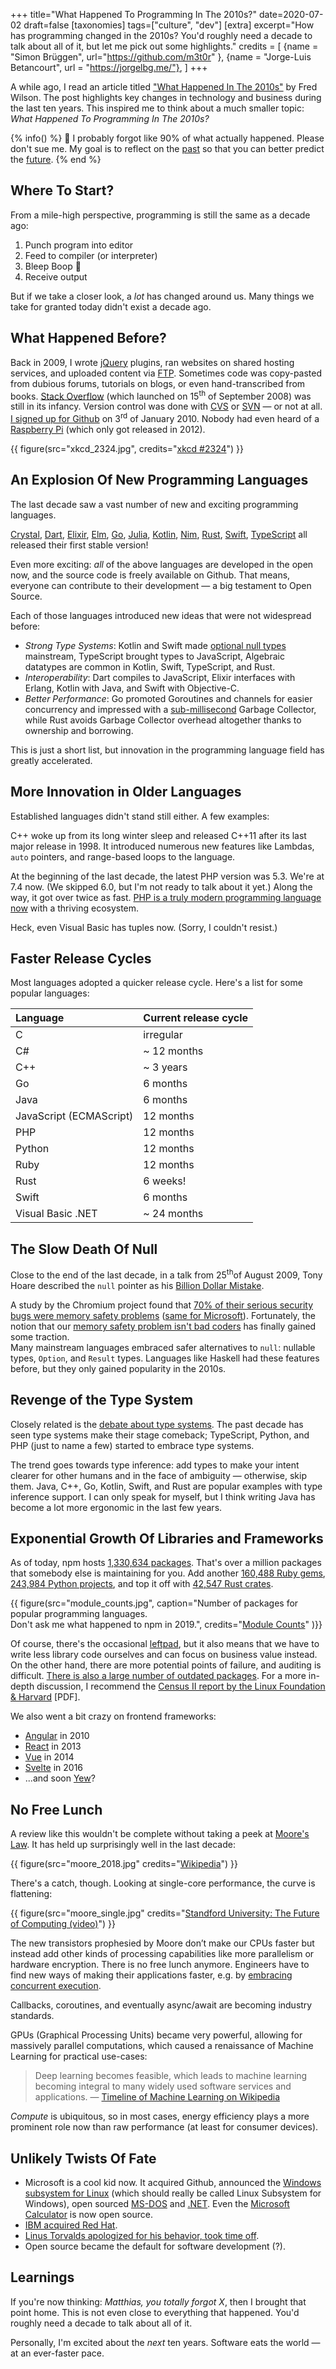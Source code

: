 +++
title="What Happened To Programming In The 2010s?"
date=2020-07-02
draft=false
[taxonomies]
tags=["culture", "dev"]
[extra]
excerpt="How has programming changed in the 2010s? You'd roughly need a decade to talk about all of it, but let me pick out some highlights."
credits = [
  {name = "Simon Brüggen", url="https://github.com/m3t0r" },
  {name = "Jorge-Luis Betancourt", url = "https://jorgelbg.me/"},
]
+++

A while ago, I read an article titled ["What Happened In The
2010s"](https://avc.com/2019/12/what-happened-in-the-2010s/) by Fred Wilson. The
post highlights key changes in technology and business during the last ten
years. This inspired me to think about a much smaller topic: _What Happened To
Programming In The 2010s?_

{% info() %}
🚓 I probably forgot like 90% of what actually happened. Please
don't sue me.
My goal is to reflect on the <u>past</u> so that you can better predict the <u>future</u>.
{% end %}

## Where To Start?

From a mile-high perspective, programming is still the same as a decade ago:

1. Punch program into editor
2. Feed to compiler (or interpreter)
3. Bleep Boop 🤖
4. Receive output

But if we take a closer look, a _lot_ has changed around us.
Many things we take for granted today didn't exist a decade ago.

## What Happened Before?

Back in 2009, I wrote [jQuery](https://jquery.com/) plugins, ran websites on
shared hosting services, and uploaded content via
[FTP](https://en.wikipedia.org/wiki/File_Transfer_Protocol). Sometimes code was
copy-pasted from dubious forums, tutorials on blogs, or even hand-transcribed
from books. [Stack Overflow](https://stackoverflow.com/) (which launched on
15<sup>th</sup> of September 2008) was still in its infancy. Version control
was done with [CVS](https://en.wikipedia.org/wiki/Concurrent_Versions_System) or
[SVN](https://en.wikipedia.org/wiki/Apache_Subversion) &mdash; or not at all.
[I signed up for Github](https://endler.dev/2018/github/) on 3<sup>rd</sup> of
January 2010. Nobody had even heard of a [Raspberry
Pi](https://en.wikipedia.org/wiki/Raspberry_Pi) (which only got released in
2012).

{{ figure(src="xkcd_2324.jpg", credits="<a href='https://xkcd.com/2324/'>xkcd #2324</a>") }}

## An Explosion Of New Programming Languages

The last decade saw a vast number of new and exciting programming
languages.

[Crystal], [Dart], [Elixir], [Elm], [Go], [Julia], [Kotlin], [Nim], [Rust], [Swift], [TypeScript]
all released their first stable version!

Even more exciting: _all_ of the above languages are developed in the open now, and the source code is
freely available on Github. That means, everyone can contribute to their development &mdash; a big testament to Open Source.

Each of those languages introduced new ideas that were not widespread before:

- _Strong Type Systems_: Kotlin and Swift made [optional null types]
  mainstream, TypeScript brought types to JavaScript, Algebraic datatypes are
  common in Kotlin, Swift, TypeScript, and Rust.
- _Interoperability_: Dart compiles to JavaScript, Elixir interfaces with
  Erlang, Kotlin with Java, and Swift with Objective-C.
- _Better Performance_: Go promoted Goroutines and channels for easier
  concurrency and impressed with a
  [sub-millisecond](https://blog.golang.org/ismmkeynote) Garbage Collector,
  while Rust avoids Garbage Collector overhead altogether thanks to ownership and borrowing.

This is just a short list, but innovation in the programming language field has
greatly accelerated.

[optional null types]: https://en.wikipedia.org/wiki/Nullable_type

## More Innovation in Older Languages

Established languages didn't stand still either. A few examples:

C++ woke up from its long winter sleep and released C++11 after its last major
release in 1998. It introduced numerous new features like Lambdas, `auto`
pointers, and range-based loops to the language.

At the beginning of the last decade, the latest PHP version was 5.3. We're at
7.4 now. (We skipped 6.0, but I'm not ready to talk about it yet.) Along the
way, it got over twice as fast. [PHP is a truly modern programming language
now](https://stephencoakley.com/2020/06/10/dumb-reasons-to-hate-php) with a
thriving ecosystem.

Heck, even Visual Basic has tuples now. (Sorry, I couldn't resist.)

## Faster Release Cycles

Most languages adopted a quicker release cycle. Here's a list for some popular languages:

| Language                | Current release cycle |
| :---------------------- | :-------------------- |
| C                       | irregular             |
| C#                      | ~ 12 months           |
| C++                     | ~ 3 years             |
| Go                      | 6 months              |
| Java                    | 6 months              |
| JavaScript (ECMAScript) | 12 months             |
| PHP                     | 12 months             |
| Python                  | 12 months             |
| Ruby                    | 12 months             |
| Rust                    | 6 weeks!              |
| Swift                   | 6 months              |
| Visual Basic .NET       | ~ 24 months           |

## The Slow Death Of Null

Close to the end of the last decade, in a talk from 25<sup>th</sup>of August 2009,
Tony Hoare described the `null` pointer as his [Billion Dollar
Mistake](https://www.infoq.com/presentations/Null-References-The-Billion-Dollar-Mistake-Tony-Hoare/).

A study by the Chromium project found that [70% of their serious security bugs were memory safety problems](https://www.chromium.org/Home/chromium-security/memory-safety) ([same for Microsoft](https://www.zdnet.com/article/microsoft-70-percent-of-all-security-bugs-are-memory-safety-issues/)). Fortunately, the notion that our [memory safety problem isn't bad coders](https://medium.com/@sgrif/no-the-problem-isnt-bad-coders-ed4347810270)
has finally gained some traction.  
Many mainstream languages embraced safer alternatives to `null`: nullable
types, `Option`, and `Result` types. Languages like Haskell had these features
before, but they only gained popularity in the 2010s.

## Revenge of the Type System

Closely related is the [debate about type
systems](https://www.johndcook.com/blog/2010/06/09/dynamic-typing-and-risk-homeostasis/).
The past decade has seen type systems make their stage comeback; TypeScript,
Python, and PHP (just to name a few) started to embrace type systems.

The trend goes towards type inference: add types to make your intent clearer for
other humans and in the face of ambiguity &mdash; otherwise, skip them. Java,
C++, Go, Kotlin, Swift, and Rust are popular examples with type inference support. I
can only speak for myself, but I think writing Java has become a lot more
ergonomic in the last few years.

## Exponential Growth Of Libraries and Frameworks

As of today, npm hosts [1,330,634 packages](https://www.npmjs.com/). That's over a million
packages that somebody else is maintaining for you. Add another [160,488 Ruby
gems](https://rubygems.org/stats), [243,984 Python projects](https://pypi.org/),
and top it off with [42,547 Rust crates](https://crates.io/).

{{ figure(src="module_counts.jpg", caption="Number of packages for popular programming languages.<br /> Don't ask me what happened to npm in 2019.", credits="<a href='http://www.modulecounts.com/'>Module Counts</a>" )}}

Of course, there's the occasional
[leftpad](https://www.davidhaney.io/npm-left-pad-have-we-forgotten-how-to-program/),
but it also means that we have to write less library code ourselves and can
focus on business value instead. On the other hand, there are more potential
points of failure, and auditing is difficult. [There is also a large number of outdated
packages](https://sambleckley.com/writing/npm.html). For a more in-depth discussion, I recommend the [Census II report by
the Linux Foundation & Harvard](https://www.coreinfrastructure.org/wp-content/uploads/sites/6/2020/02/census_ii_vulnerabilities_in_the_core.pdf) [PDF].

We also went a bit crazy on frontend frameworks:

- [Angular](https://angularjs.org/) in 2010
- [React](https://reactjs.org/) in 2013
- [Vue](https://vuejs.org/) in 2014
- [Svelte](https://svelte.dev/) in 2016
- ...and soon [Yew](https://github.com/yewstack/yew/)?

## No Free Lunch

A review like this wouldn't be complete without taking a peek at [Moore's Law](https://en.wikipedia.org/wiki/Moore's_law).
It has held up surprisingly well in the last decade:

{{ figure(src="moore_2018.jpg" credits="<a href='https://en.wikipedia.org/wiki/Moore%27s_law'>Wikipedia</a>") }}

There's a catch, though.
Looking at single-core performance, the curve is flattening:

{{ figure(src="moore_single.jpg" credits="<a href='https://www.youtube.com/watch?v=Azt8Nc-mtKM&'>Standford University: The Future of Computing (video)</a>") }}

The new transistors prophesied by Moore don’t make our CPUs faster but instead
add other kinds of processing capabilities like more parallelism or hardware
encryption.
There is no free lunch anymore. Engineers have to find new ways of making their
applications faster, e.g. by [embracing concurrent
execution](https://en.wikipedia.org/wiki/Concurrent_computing).

Callbacks, coroutines, and eventually async/await are becoming industry
standards.

GPUs (Graphical Processing Units) became very powerful, allowing for massively
parallel computations, which caused a renaissance of Machine Learning for practical use-cases:

> Deep learning becomes feasible, which leads to machine learning becoming
> integral to many widely used software services and applications.
> &mdash; [Timeline of Machine Learning on Wikipedia](https://en.wikipedia.org/wiki/Timeline_of_machine_learning)

_Compute_ is ubiquitous, so in most cases, energy efficiency plays a more prominent role now than raw performance (at least for consumer devices).

## Unlikely Twists Of Fate

- Microsoft is a cool kid now. It acquired Github, announced the [Windows subsystem for Linux](https://en.wikipedia.org/wiki/Windows_Subsystem_for_Linux) (which should really be called Linux Subsystem for Windows), open sourced
  [MS-DOS](https://github.com/Microsoft/MS-DOS) and [.NET](http://news.microsoft.com/2014/11/12/microsoft-takes-net-open-source-and-cross-platform-adds-new-development-capabilities-with-visual-studio-2015-net-2015-and-visual-studio-online/).
  Even the [Microsoft Calculator](https://github.com/Microsoft/calculator) is now open source.
- [IBM acquired Red Hat](https://www.redhat.com/en/blog/red-hat-ibm-creating-leading-hybrid-cloud-provider).
- [Linus Torvalds apologized for his behavior, took time off](https://lore.kernel.org/lkml/CA+55aFy+Hv9O5citAawS+mVZO+ywCKd9NQ2wxUmGsz9ZJzqgJQ@mail.gmail.com/).
- Open source became the default for software development (?).

## Learnings

If you're now thinking: _Matthias, you totally forgot X_, then I brought
that point home. This is not even close to everything that happened. You'd
roughly need a decade to talk about all of it.

Personally, I'm excited about the _next_ ten years.
Software eats the world &mdash; at an ever-faster pace.

[crystal]: https://crystal-lang.org/
[dart]: https://dart.dev/
[elixir]: https://elixir-lang.org/
[elm]: https://elm-lang.org/
[go]: https://golang.org/
[julia]: https://julialang.org/
[kotlin]: https://kotlinlang.org/
[nim]: https://nim-lang.org/
[rust]: https://www.rust-lang.org/
[swift]: https://swift.org/
[typescript]: https://www.typescriptlang.org/
